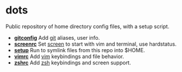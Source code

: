 # dots

Public repository of home directory config files, with a setup script.

- **[gitconfig](/gitconfig)** Add [git](https://git-scm.com) aliases, user info.
- **[screenrc](/screenrc)** Set [screen](https://www.gnu.org/software/screen/) to start with vim and terminal, use hardstatus.
- **[setup](/setup)** Run to symlink files from this repo into $HOME.
- **[vimrc](/vimrc)** Add [vim](http://www.vim.org) keybindings and file behavior.
- **[zshrc](/zshrc)** Add [zsh](http://zsh.sourceforge.net) keybindings and screen support.
